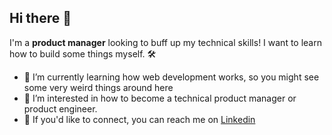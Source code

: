 ## Hi there 👋

I'm a <b>product manager</b> looking to buff up my technical skills! I want to learn how to build some things myself. 🛠

- 🌱 I’m currently learning how web development works, so you might see some very weird things around here
- 🤔 I’m interested in how to become a technical product manager or product engineer. 
- 📩 If you'd like to connect, you can reach me on [Linkedin](www.linkedin.com/in/rmtaber)

